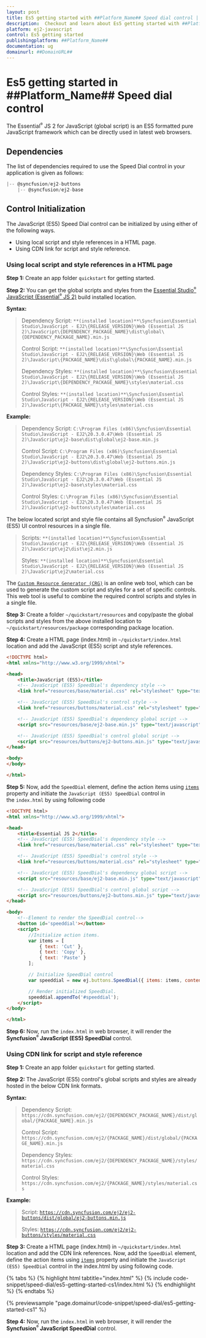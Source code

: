 ```yaml
---
layout: post
title: Es5 getting started with ##Platform_Name## Speed dial control | Syncfusion
description:  Checkout and learn about Es5 getting started with ##Platform_Name## Speed dial control of Syncfusion Essential JS 2 and more details.
platform: ej2-javascript
control: Es5 getting started 
publishingplatform: ##Platform_Name##
documentation: ug
domainurl: ##DomainURL##
---
```


# Es5 getting started in ##Platform_Name## Speed dial control

The Essential<sup style="font-size:70%">&reg;</sup> JS 2 for JavaScript (global script) is an ES5 formatted pure JavaScript framework which can be directly used in latest web browsers.

## Dependencies

The list of dependencies required to use the Speed Dial control in your application is given as follows:

```js
|-- @syncfusion/ej2-buttons
    |-- @syncfusion/ej2-base
```

## Control Initialization

The JavaScript (ES5) Speed Dial control can be initialized by using either of the following ways.

* Using local script and style references in a HTML page.
* Using CDN link for script and style reference.

### Using local script and style references in a HTML page

**Step 1:** Create an app folder `quickstart` for getting started.

**Step 2:** You can get the global scripts and styles from the [Essential Studio<sup style="font-size:70%">&reg;</sup> JavaScript (Essential<sup style="font-size:70%">&reg;</sup> JS 2)](https://www.syncfusion.com/downloads/essential-js2) build installed location.

**Syntax:**
> Dependency Script: `**(installed location)**\Syncfusion\Essential Studio\JavaScript - EJ2\{RELEASE_VERSION}\Web (Essential JS 2)\JavaScript\{DEPENDENCY_PACKAGE_NAME}\dist\global\{DEPENDENCY_PACKAGE_NAME}.min.js`
>
> Control Script: `**(installed location)**\Syncfusion\Essential Studio\JavaScript - EJ2\{RELEASE_VERSION}\Web (Essential JS 2)\JavaScript\{PACKAGE_NAME}\dist\global\{PACKAGE_NAME}.min.js`
>
> Dependency Styles: `**(installed location)**\Syncfusion\Essential Studio\JavaScript - EJ2\{RELEASE_VERSION}\Web (Essential JS 2)\JavaScript\{DEPENDENCY_PACKAGE_NAME}\styles\material.css`
>
> Control Styles: `**(installed location)**\Syncfusion\Essential Studio\JavaScript - EJ2\{RELEASE_VERSION}\Web (Essential JS 2)\JavaScript\{PACKAGE_NAME}\styles\material.css`

**Example:**

> Dependency Script: `C:\Program Files (x86)\Syncfusion\Essential Studio\JavaScript - EJ2\20.3.0.47\Web (Essential JS 2)\JavaScript\ej2-base\dist\global\ej2-base.min.js`
>
> Control Script: `C:\Program Files (x86)\Syncfusion\Essential Studio\JavaScript - EJ2\20.3.0.47\Web (Essential JS 2)\JavaScript\ej2-buttons\dist\global\ej2-buttons.min.js`
>
> Dependency Styles: `C:\Program Files (x86)\Syncfusion\Essential Studio\JavaScript - EJ2\20.3.0.47\Web (Essential JS 2)\JavaScript\ej2-base\styles\material.css`
>
> Control Styles: `C:\Program Files (x86)\Syncfusion\Essential Studio\JavaScript - EJ2\20.3.0.47\Web (Essential JS 2)\JavaScript\ej2-buttons\styles\material.css`

The below located script and style file contains all Syncfusion<sup style="font-size:70%">&reg;</sup> JavaScript (ES5) UI control resources in a single file.

> Scripts: `**(installed location)**\Syncfusion\Essential Studio\JavaScript - EJ2\{RELEASE_VERSION}\Web (Essential JS 2)\JavaScript\ej2\dist\ej2.min.js`
>
> Styles: `**(installed location)**\Syncfusion\Essential Studio\JavaScript - EJ2\{RELEASE_VERSION}\Web (Essential JS 2)\JavaScript\ej2\material.css`

The [`Custom Resource Generator (CRG)`](https://crg.syncfusion.com/) is an online web tool, which can be used to generate the custom script and styles for a set of specific controls. This web tool is useful to combine the required control scripts and styles in a single file.

**Step 3:** Create a folder `~/quickstart/resources` and copy/paste the global scripts and styles from the above installed location to `~/quickstart/resources/package` corresponding package location.

**Step 4:** Create a HTML page (index.html) in `~/quickstart/index.html` location and add the JavaScript (ES5) script and style references.

```html
<!DOCTYPE html>
<html xmlns="http://www.w3.org/1999/xhtml">

<head>
    <title>JavaScript (ES5)</title>
    <!-- JavaScript (ES5) SpeedDial's dependency style -->
    <link href="resources/base/material.css" rel="stylesheet" type="text/css" />

    <!-- JavaScript (ES5) SpeedDial's control style -->
    <link href="resources/buttons/material.css" rel="stylesheet" type="text/css" />

    <!-- JavaScript (ES5) SpeedDial's dependency global script -->
    <script src="resources/base/ej2-base.min.js" type="text/javascript"></script>

    <!-- JavaScript (ES5) SpeedDial's control global script -->
    <script src="resources/buttons/ej2-buttons.min.js" type="text/javascript"></script>
</head>

<body>
</body>

</html>
```

**Step 5:** Now, add the `SpeedDial` element, define the action items using [`items`](../api/speed-dial/#items) property and initiate the `JavaScript (ES5) SpeedDial` control in the `index.html` by using following code

```html
<!DOCTYPE html>
<html xmlns="http://www.w3.org/1999/xhtml">

<head>
    <title>Essential JS 2</title>
    <!-- JavaScript (ES5) SpeedDial's dependency style -->
    <link href="resources/base/material.css" rel="stylesheet" type="text/css" />

    <!-- JavaScript (ES5) SpeedDial's control style -->
    <link href="resources/buttons/material.css" rel="stylesheet" type="text/css" />

    <!-- JavaScript (ES5) SpeedDial's dependency global script -->
    <script src="resources/base/ej2-base.min.js" type="text/javascript"></script>

    <!-- JavaScript (ES5) SpeedDial's control global script -->
    <script src="resources/buttons/ej2-buttons.min.js" type="text/javascript"></script>
</head>

<body>
    <!--Element to render the SpeedDial control-->
    <button id='speeddial'></button>
    <script>
        //Initialize action items.
        var items = [
            { text: 'Cut' },
            { text: 'Copy' },
            { text: 'Paste' }
        ];

        // Initialize SpeedDial control
        var speeddial = new ej.buttons.SpeedDial({ items: items, content: 'Edit' });

        // Render initialized SpeedDial.
        speeddial.appendTo('#speeddial');
    </script>
</body>

</html>
```

**Step 6:** Now, run the `index.html` in web browser, it will render the **Syncfusion<sup style="font-size:70%">&reg;</sup> JavaScript (ES5) SpeedDial** control.

### Using CDN link for script and style reference

**Step 1:** Create an app folder `quickstart` for getting started.

**Step 2:** The JavaScript (ES5) control's global scripts and styles are already hosted in the below CDN link formats.

**Syntax:**
> Dependency Script: `https://cdn.syncfusion.com/ej2/{DEPENDENCY_PACKAGE_NAME}/dist/global/{PACKAGE_NAME}.min.js`
>
> Control Script: `https://cdn.syncfusion.com/ej2/{PACKAGE_NAME}/dist/global/{PACKAGE_NAME}.min.js`
>
> Dependency Styles: `https://cdn.syncfusion.com/ej2/{DEPENDENCY_PACKAGE_NAME}/styles/material.css`
>
> Control Styles: `https://cdn.syncfusion.com/ej2/{PACKAGE_NAME}/styles/material.css`

**Example:**
> Script: [`https://cdn.syncfusion.com/ej2/ej2-buttons/dist/global/ej2-buttons.min.js`](https://cdn.syncfusion.com/ej2/ej2-buttons/dist/global/ej2-buttons.min.js)
>
> Styles: [`https://cdn.syncfusion.com/ej2/ej2-buttons/styles/material.css`](http://cdn.syncfusion.com/ej2/ej2-buttons/styles/material.css)

**Step 3:** Create a HTML page (index.html) in `~/quickstart/index.html` location and add the CDN link references. Now, add the
`SpeedDial` element, define the action items using [`items`](../api/speed-dial/#items) property and initiate the `JavaScript (ES5) SpeedDial` control in the index.html by using following code.

{% tabs %}
{% highlight html tabtitle="index.html" %}
{% include code-snippet/speed-dial/es5-getting-started-cs1/index.html %}
{% endhighlight %}
{% endtabs %}
        
{% previewsample "page.domainurl/code-snippet/speed-dial/es5-getting-started-cs1" %}

**Step 4:** Now, run the `index.html` in web browser, it will render the **Syncfusion<sup style="font-size:70%">&reg;</sup> JavaScript SpeedDial** control.

